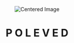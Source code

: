 
<div align = "center">
  <img src="https://github.com/abhiijiiths/abhiijiiths/assets/153193052/c89993d0-f316-436f-aa93-3f662612fe1f" alt="Centered Image" />
</div>
<h1 align = "center">P O L E V E D</h1>
